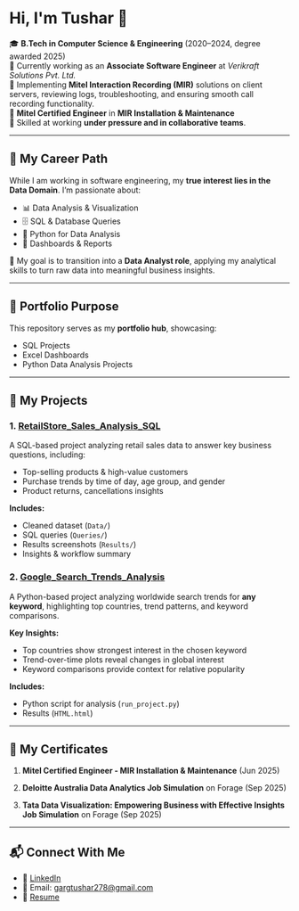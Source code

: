 # Hi, I'm Tushar 👋  

🎓 **B.Tech in Computer Science & Engineering** (2020–2024, degree awarded 2025)  
💼 Currently working as an **Associate Software Engineer** at *Verikraft Solutions Pvt. Ltd.*  
📌 Implementing **Mitel Interaction Recording (MIR)** solutions on client servers, reviewing logs, troubleshooting, and ensuring smooth call recording functionality.  
🏅 **Mitel Certified Engineer** in **MIR Installation & Maintenance**  
🤝 Skilled at working **under pressure and in collaborative teams**.  

---

## 🔹 My Career Path  
While I am working in software engineering, my **true interest lies in the Data Domain**. I’m passionate about:  

- 📊 Data Analysis & Visualization  
- 🗄️ SQL & Database Queries  
- 🐍 Python for Data Analysis  
- 📑 Dashboards & Reports  

🎯 My goal is to transition into a **Data Analyst role**, applying my analytical skills to turn raw data into meaningful business insights.  

---

## 🔹 Portfolio Purpose  
This repository serves as my **portfolio hub**, showcasing:  

- SQL Projects  
- Excel Dashboards  
- Python Data Analysis Projects  

---

## 🔹 My Projects  

### 1. [RetailStore_Sales_Analysis_SQL](https://github.com/Tushar805/RetailStore_Sales_Analysis_SQL)
A SQL-based project analyzing retail sales data to answer key business questions, including:  
- Top-selling products & high-value customers  
- Purchase trends by time of day, age group, and gender  
- Product returns, cancellations insights  

**Includes:**  
- Cleaned dataset (`Data/`)  
- SQL queries (`Queries/`)  
- Results screenshots (`Results/`)  
- Insights & workflow summary  


### 2. [Google_Search_Trends_Analysis](https://github.com/Tushar805/Search_Trend_Analysis.git)
A Python-based project analyzing worldwide search trends for **any keyword**, highlighting top countries, trend patterns, and keyword comparisons.  

**Key Insights:**  
- Top countries show strongest interest in the chosen keyword  
- Trend-over-time plots reveal changes in global interest  
- Keyword comparisons provide context for relative popularity

**Includes:**  
- Python script for analysis (`run_project.py`) 
- Results (`HTML.html`) 

---

## 🔹 My Certificates  

1. **Mitel Certified Engineer - MIR Installation & Maintenance** (Jun 2025)  

2. **Deloitte Australia Data Analytics Job Simulation** on Forage (Sep 2025)   

3. **Tata Data Visualization: Empowering Business with Effective Insights Job Simulation** on Forage (Sep 2025)  

---

## 📬 Connect With Me  
- 💼 [LinkedIn](https://www.linkedin.com/in/tushar-garg-083470286) 
- 📧 Email: gargtushar278@gmail.com 
- 📂 [Resume](link-to-your-resume.pdf)  


